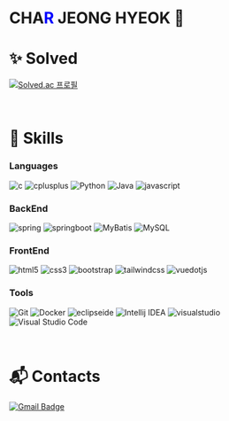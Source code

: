 <h1>CHA<span style="color:blue">R</span> JEONG HYEOK 👋</h1>

<!--
[![Hits](https://hits.seeyoufarm.com/api/count/incr/badge.svg?url=https%3A%2F%2Fgithub.com%2Fckwjdgur12%2Fhit-counter&count_bg=%23E76DA9&title_bg=%23DE0D5F&icon=&icon_color=%23E7E7E7&title=hits&edge_flat=false)](https://hits.seeyoufarm.com)


![Jeong Hyeok's GitHub stats](https://github-readme-stats.vercel.app/api?username=ckwjdgur12&show_icons=true&theme=radical) 

<br/>

-->

# :sparkles: Solved
[![Solved.ac
프로필](http://mazassumnida.wtf/api/v2/generate_badge?boj=ckwjdgur12)](https://solved.ac/ckwjdgur12)

<br/>

# :abacus: Skills
### Languages
![c](https://img.shields.io/badge/c-3776AB.svg?&style=for-the-badge&logo=c&logoColor=white)
![cplusplus](https://img.shields.io/badge/C++-00599C.svg?&style=for-the-badge&logo=cplusplus&logoColor=white)
![Python](https://img.shields.io/badge/Python-3776AB.svg?&style=for-the-badge&logo=Python&logoColor=white)
![Java](https://img.shields.io/badge/Java-007396.svg?&style=for-the-badge&logo=Java&logoColor=white)
![javascript](https://img.shields.io/badge/javascript-F7DF1E.svg?&style=for-the-badge&logo=javascript&logoColor=white)

### BackEnd
![spring](https://img.shields.io/badge/spring-6DB33F.svg?&style=for-the-badge&logo=spring&logoColor=white)
![springboot](https://img.shields.io/badge/spring%20boot-6DB33F.svg?&style=for-the-badge&logo=springboot&logoColor=white)
![MyBatis](https://img.shields.io/badge/MyBatis-000000.svg?&style=for-the-badge&logo=MyBatis&logoColor=white)
![MySQL](https://img.shields.io/badge/MySQL-4479A1.svg?&style=for-the-badge&logo=MySQL&logoColor=white)

### FrontEnd
![html5](https://img.shields.io/badge/html5-E34F26.svg?&style=for-the-badge&logo=html5&logoColor=white)
![css3](https://img.shields.io/badge/css3-1572B6.svg?&style=for-the-badge&logo=css3&logoColor=white)
![bootstrap](https://img.shields.io/badge/bootstrap-7952B3.svg?&style=for-the-badge&logo=bootstrap&logoColor=white)
![tailwindcss](https://img.shields.io/badge/tailwind%20css-06B6D4.svg?&style=for-the-badge&logo=tailwindcss&logoColor=white)
![vuedotjs](https://img.shields.io/badge/vue.js-4FC08D.svg?&style=for-the-badge&logo=vuedotjs&logoColor=white)


### Tools
![Git](https://img.shields.io/badge/Git-F05032.svg?&style=for-the-badge&logo=Git&logoColor=white)
![Docker](https://img.shields.io/badge/Docker-2496ED.svg?&style=for-the-badge&logo=Docker&logoColor=white)
![eclipseide](https://img.shields.io/badge/eclipseide-2C2255.svg?&style=for-the-badge&logo=eclipseide%20IDEA&logoColor=white)
![Intellij IDEA](https://img.shields.io/badge/Intellij%20IDEA-000000.svg?&style=for-the-badge&logo=Intellij%20IDEA&logoColor=white)
![visualstudio](https://img.shields.io/badge/Visual%20Studio-5C2D91.svg?&style=for-the-badge&logo=visualstudio&logoColor=white)
![Visual Studio Code](https://img.shields.io/badge/Visual%20Studio%20Code-007ACC.svg?&style=for-the-badge&logo=Visual%20Studio%20Code&logoColor=white)

<br/>

# :mailbox_with_mail: Contacts
[![Gmail Badge](https://img.shields.io/badge/Gmail-d14836?style=flat-square&logo=Gmail&logoColor=white&link=mailto:jhcha@knu.ac.kr)](mailto:jhcha@knu.ac.kr)


<!--
**ckwjdgur12/ckwjdgur12** is a ✨ _special_ ✨ repository because its `README.md` (this file) appears on your GitHub profile.

Here are some ideas to get you started:

- 🔭 I’m currently working on ...
- 🌱 I’m currently learning ...
- 👯 I’m looking to collaborate on ...
- 🤔 I’m looking for help with ...
- 💬 Ask me about ...
- 📫 How to reach me: ...
- 😄 Pronouns: ...
- ⚡ Fun fact: ...
-->
